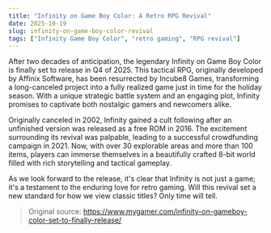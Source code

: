 ```yaml
---
title: "Infinity on Game Boy Color: A Retro RPG Revival"
date: 2025-10-19
slug: infinity-on-game-boy-color-revival
tags: ["Infinity Game Boy Color", "retro gaming", "RPG revival"]
---
```


After two decades of anticipation, the legendary Infinity on Game Boy Color is finally set to release in Q4 of 2025. This tactical RPG, originally developed by Affinix Software, has been resurrected by Incube8 Games, transforming a long-canceled project into a fully realized game just in time for the holiday season. With a unique strategic battle system and an engaging plot, Infinity promises to captivate both nostalgic gamers and newcomers alike.

Originally canceled in 2002, Infinity gained a cult following after an unfinished version was released as a free ROM in 2016. The excitement surrounding its revival was palpable, leading to a successful crowdfunding campaign in 2021. Now, with over 30 explorable areas and more than 100 items, players can immerse themselves in a beautifully crafted 8-bit world filled with rich storytelling and tactical gameplay.

As we look forward to the release, it's clear that Infinity is not just a game; it's a testament to the enduring love for retro gaming. Will this revival set a new standard for how we view classic titles? Only time will tell.
> Original source: https://www.mygamer.com/infinity-on-gameboy-color-set-to-finally-release/
